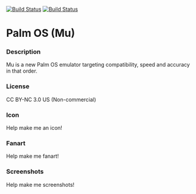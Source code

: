 [![Build Status](https://travis-ci.org/kodi-game/game.libretro.mu.svg?branch=master)](https://travis-ci.org/kodi-game/game.libretro.mu)
[![Build Status](https://ci.appveyor.com/api/projects/status/github/kodi-game/game.libretro.mu?svg=true)](https://ci.appveyor.com/project/kodi-game/game-libretro-mu)

# Palm OS (Mu)

### Description

Mu is a new Palm OS emulator targeting compatibility, speed and accuracy in that order.

### License

CC BY-NC 3.0 US (Non-commercial)

### Icon

Help make me an icon!

### Fanart

Help make me fanart!

### Screenshots

Help make me screenshots!
